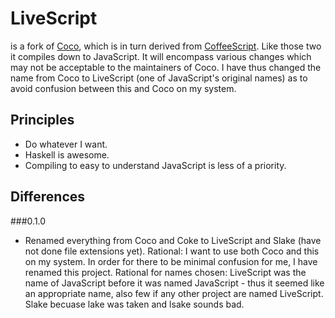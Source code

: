 # LiveScript
is a fork of [Coco](http://satyr.github.com/coco/), which is in turn derived from [CoffeeScript](http://coffeescript.org/). Like those two it compiles down to JavaScript. It will encompass various changes which may not be acceptable to the maintainers of Coco. I have thus changed the name from Coco to LiveScript (one of JavaScript's original names) as to avoid confusion between this and Coco on my system.

## Principles
- Do whatever I want.
- Haskell is awesome.
- Compiling to easy to understand JavaScript is less of a priority.

## Differences
###0.1.0
- Renamed everything from Coco and Coke to LiveScript and Slake (have not done file extensions yet). Rational: I want to use both Coco and this on my system. In order for there to be minimal confusion for me, I have renamed this project. Rational for names chosen: LiveScript was the name of JavaScript before it was named JavaScript - thus it seemed like an appropriate name, also few if any other project are named LiveScript. Slake becuase lake was taken and lsake sounds bad. 
